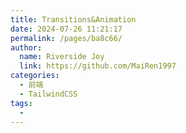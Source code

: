 ```yaml
---
title: Transitions&Animation
date: 2024-07-26 11:21:17
permalink: /pages/ba8c66/
author:
  name: Riverside Joy
  link: https://github.com/MaiRen1997
categories:
  - 前端
  - TailwindCSS
tags:
  - 
---
```

